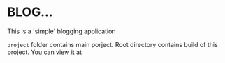 # BLOG...
This is a 'simple' blogging application

`project` folder contains main porject. Root directory contains build of this project. You can view it at 
